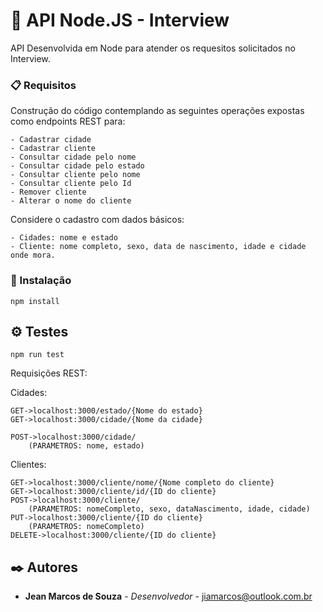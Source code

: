 # 🚀 API Node.JS - Interview

API Desenvolvida em Node para atender os requesitos solicitados no Interview.
 

### 📋 Requisitos

Construção do código contemplando as seguintes operações expostas como endpoints REST para:

```
- Cadastrar cidade
- Cadastrar cliente
- Consultar cidade pelo nome
- Consultar cidade pelo estado
- Consultar cliente pelo nome
- Consultar cliente pelo Id
- Remover cliente
- Alterar o nome do cliente
```

Considere o cadastro com dados básicos:

```
- Cidades: nome e estado
- Cliente: nome completo, sexo, data de nascimento, idade e cidade onde mora.
```

### 🔧 Instalação

```
npm install
```

## ⚙️ Testes

```
npm run test
```

Requisições REST:

Cidades:
```
GET->localhost:3000/estado/{Nome do estado}
GET->localhost:3000/cidade/{Nome da cidade}

POST->localhost:3000/cidade/
	(PARAMETROS: nome, estado)
```	

Clientes:
```
GET->localhost:3000/cliente/nome/{Nome completo do cliente}
GET->localhost:3000/cliente/id/{ID do cliente}
POST->localhost:3000/cliente/
	(PARAMETROS: nomeCompleto, sexo, dataNascimento, idade, cidade)
PUT->localhost:3000/cliente/{ID do cliente}
	(PARAMETROS: nomeCompleto)    
DELETE->localhost:3000/cliente/{ID do cliente}
```

## ✒️ Autores

* **Jean Marcos de Souza** - *Desenvolvedor* - jiamarcos@outlook.com.br
